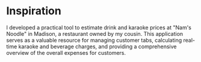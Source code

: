 # Inspiration
I developed a practical tool to estimate drink and karaoke prices at "Nam's Noodle" in Madison, a restaurant owned by my cousin. 
This application serves as a valuable resource for managing customer tabs, calculating real-time karaoke and beverage charges, and providing a comprehensive overview of the overall expenses for customers.

